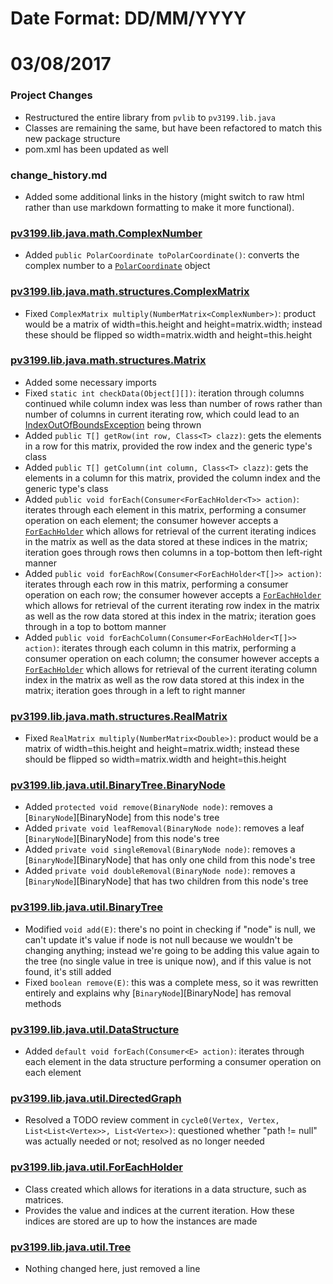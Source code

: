 [ComplexNumber]:src/main/java/pv3199/lib/java/math/ComplexNumber.java
[Fraction]:src/main/java/pv3199/lib/java/math/Fraction.java
[PolarCoordinate]:src/main/java/pv3199/lib/java/math/PolarCoordinate.java
[PVMath]:src/main/java/pv3199/lib/java/math/PVMath.java
[ComplexMatrix]:src/main/java/pv3199/lib/java/math/structures/ComplexMatrix.java
[IllegalMatrixException]:src/main/java/pv3199/lib/java/math/structures/IllegalMatrixException.java
[Matrix]:src/main/java/pv3199/lib/java/math/structures/Matrix.java
[NumberMatrix]:src/main/java/pv3199/lib/java/math/structures/NumberMatrix.java
[RealMatrix]:src/main/java/pv3199/lib/java/math/structures/RealMatrix.java
[AbstractStructure]:src/main/java/pv3199/lib/java/util/AbstractStructure.java
[Arrays]:src/main/java/pv3199/lib/java/util/Arrays.java
[BinaryTree]:src/main/java/pv3199/lib/java/util/BinaryTree.java
[Classes]:src/main/java/pv3199/lib/java/util/Classes.java
[DataStructure]:src/main/java/pv3199/lib/java/util/DataStructure.java
[DirectedGraph]:src/main/java/pv3199/lib/java/util/DirectedGraph.java
[ForEachHolder]:src/main/java/pv3199/lib/java/util/ForEachHolder.java
[Graph]:src/main/java/pv3199/lib/java/util/Graph.java
[LinkedList]:src/main/java/pv3199/lib/java/util/LinkedList.java
[Search]:src/main/java/pv3199/lib/java/util/Search.java
[SortedLinkedList]:src/main/java/pv3199/lib/java/util/SortedLinkedList.java
[SortMethod]:src/main/java/pv3199/lib/java/util/SortMethod.java
[Tree]:src/main/java/pv3199/lib/java/util/Tree.java
[UndirectedGraph]:src/main/java/pv3199/lib/java/util/UndirectedGraph.java

# Date Format: DD/MM/YYYY

# 03/08/2017
### Project Changes
+ Restructured the entire library from `pvlib` to `pv3199.lib.java`
+ Classes are remaining the same, but have been refactored to match this new package structure
+ pom.xml has been updated as well
### change_history.md
+ Added some additional links in the history (might switch to raw html rather than use
markdown formatting to make it more functional).
### [pv3199.lib.java.math.ComplexNumber][ComplexNumber]
+ Added `public PolarCoordinate toPolarCoordinate()`: converts the complex number to a [`PolarCoordinate`][PolarCoordinate]
object
### [pv3199.lib.java.math.structures.ComplexMatrix][ComplexMatrix]
+ Fixed `ComplexMatrix multiply(NumberMatrix<ComplexNumber>)`: product would be a matrix of width=this.height and
height=matrix.width; instead these should be flipped so width=matrix.width and height=this.height
### [pv3199.lib.java.math.structures.Matrix][Matrix]
+ Added some necessary imports
+ Fixed `static int checkData(Object[][])`: iteration through columns continued while column index was
less than number of rows rather than number of columns in current iterating row, which could
lead to an [IndexOutOfBoundsException](https://docs.oracle.com/javase/8/docs/api/java/lang/IndexOutOfBoundsException.html) being thrown
+ Added `public T[] getRow(int row, Class<T> clazz)`: gets the elements in a row for this matrix, provided
the row index and the generic type's class
+ Added `public T[] getColumn(int column, Class<T> clazz)`: gets the elements in a column for this matrix, provided
the column index and the generic type's class
+ Added `public void forEach(Consumer<ForEachHolder<T>> action)`: iterates through each element in this matrix,
performing a consumer operation on each element; the consumer however accepts a
[`ForEachHolder`][ForEachHolder] which allows for retrieval of the current iterating indices in the matrix
as well as the data stored at these indices in the matrix; iteration goes through rows then columns in a top-bottom
then left-right manner
+ Added `public void forEachRow(Consumer<ForEachHolder<T[]>> action)`: iterates through each row in this matrix,
performing a consumer operation on each row; the consumer however accepts a
[`ForEachHolder`][ForEachHolder] which allows for retrieval of the current iterating row index in the matrix
as well as the row data stored at this index in the matrix; iteration goes through in a top to bottom manner
+ Added `public void forEachColumn(Consumer<ForEachHolder<T[]>> action)`: iterates through each column in this
matrix, performing a consumer operation on each column; the consumer however accepts a
[`ForEachHolder`][ForEachHolder] which allows for retrieval of the current iterating column index in the
matrix as well as the row data stored at this index in the matrix; iteration goes through in a left to right manner
### [pv3199.lib.java.math.structures.RealMatrix][RealMatrix]
+ Fixed `RealMatrix multiply(NumberMatrix<Double>)`: product would be a matrix of width=this.height and
height=matrix.width; instead these should be flipped so width=matrix.width and height=this.height
### [pv3199.lib.java.util.BinaryTree.BinaryNode][BinaryTree]
+ Added `protected void remove(BinaryNode node)`: removes a [`BinaryNode`][BinaryNode] from this node's tree
+ Added `private void leafRemoval(BinaryNode node)`: removes a leaf [`BinaryNode`][BinaryNode] from this node's tree
+ Added `private void singleRemoval(BinaryNode node)`: removes a [`BinaryNode`][BinaryNode] that has only one child from this node's
tree
+ Added `private void doubleRemoval(BinaryNode node)`: removes a [`BinaryNode`][BinaryNode] that has two children from this node's
tree
### [pv3199.lib.java.util.BinaryTree][BinaryTree]
+ Modified `void add(E)`: there's no point in checking if "node" is null, we can't update it's value if node is not null
because we wouldn't be changing anything; instead we're going to be adding this value again to the tree (no single value
in tree is unique now), and if this value is not found, it's still added
+ Fixed `boolean remove(E)`: this was a complete mess, so it was rewritten entirely and explains why [`BinaryNode`][BinaryNode] has
removal methods
### [pv3199.lib.java.util.DataStructure][DataStructure]
+ Added `default void forEach(Consumer<E> action)`: iterates through each element in the data structure performing a
consumer operation on each element
### [pv3199.lib.java.util.DirectedGraph][DirectedGraph]
+ Resolved a TODO review comment in `cycle0(Vertex, Vertex, List<List<Vertex>>, List<Vertex>)`: questioned whether
"path != null" was actually needed or not; resolved as no longer needed
### [pv3199.lib.java.util.ForEachHolder][ForEachHolder]
+ Class created which allows for iterations in a data structure, such as matrices.
+ Provides the value and indices at the current iteration. How these indices are stored are up to how the instances
are made
### [pv3199.lib.java.util.Tree][Tree]
+ Nothing changed here, just removed a line